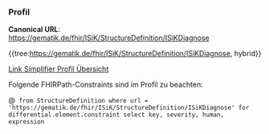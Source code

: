 ### Profil

**Canonical URL**: https://gematik.de/fhir/ISiK/StructureDefinition/ISiKDiagnose

{{tree:https://gematik.de/fhir/ISiK/StructureDefinition/ISiKDiagnose, hybrid}}

[Link Simplifier Profil Übersicht](https://simplifier.net/ISiK/diagnose)

Folgende FHIRPath-Constraints sind im Profil zu beachten:

@``` from StructureDefinition where url = 'https://gematik.de/fhir/ISiK/StructureDefinition/ISiKDiagnose' for differential.element.constraint select key, severity, human, expression```
